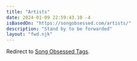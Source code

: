```yaml
---
title: "Artists"
date: 2024-01-09 22:59:43.10 -4
isBasedOn: "https://songobsessed.com/artists/"
description: "Stand by to be forwarded"
layout: "fwd.njk"
---
```


Redirect to [Song Obsessed Tags](/artists/).
